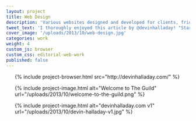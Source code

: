 ```yaml
---
layout: project
title: Web Design
description: 'Various websites designed and developed for clients, friends and studio projects.'
tweet_text: 'I thoroughly enjoyed this article by @devinhalladay! "Starting Fresh":'
cover_image: '/uploads/2013/10/web-design.jpg'
categories: work
weight: 4
custom_js: browser
custom_css: editorial-web-work
published: false
---
```


<ul class="small-block-grid-1 large-block-grid-1">
  {% include project-browser.html src="http://devinhalladay.com/" %}
</ul>

<ul class="small-block-grid-1 large-block-grid-2">
  {% include project-image.html alt="Welcome to The Guild" url="/uploads/2013/10/welcome-to-the-guild.png" %}

  {% include project-image.html alt="devinhalladay.com v1" url="/uploads/2013/10/devin-halladay-v1.jpg" %}
</ul>